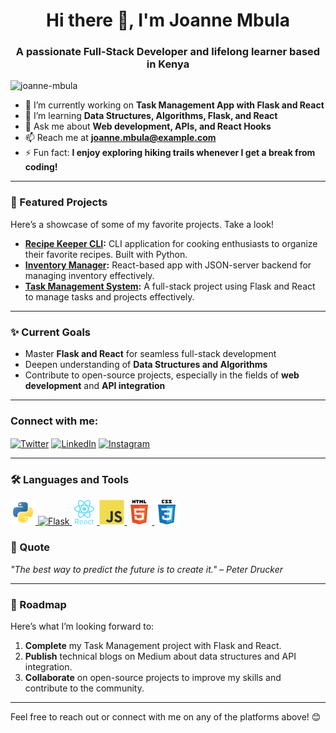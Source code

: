<h1 align="center">Hi there 👋, I'm Joanne Mbula</h1>
<h3 align="center">A passionate Full-Stack Developer and lifelong learner based in Kenya</h3>

<p align="left"> <img src="https://komarev.com/ghpvc/?username=joanne-mbula&label=Profile%20views&color=0e75b6&style=flat" alt="joanne-mbula" /> </p>


- 🔭 I’m currently working on **Task Management App with Flask and React**  
- 🌱 I’m learning **Data Structures, Algorithms, Flask, and React**  
- 💬 Ask me about **Web development, APIs, and React Hooks**  
- 📫 Reach me at **joanne.mbula@example.com**  
- ⚡ Fun fact: **I enjoy exploring hiking trails whenever I get a break from coding!**

---

### 🌟 Featured Projects

Here’s a showcase of some of my favorite projects. Take a look!

- **[Recipe Keeper CLI](https://github.com/joanne-mbula/recipe-keeper-cli):** CLI application for cooking enthusiasts to organize their favorite recipes. Built with Python.
- **[Inventory Manager](https://github.com/joanne-mbula/inventory-manager):** React-based app with JSON-server backend for managing inventory effectively.
- **[Task Management System](https://github.com/joanne-mbula/task-management):** A full-stack project using Flask and React to manage tasks and projects effectively.

---

### ✨ Current Goals

- Master **Flask and React** for seamless full-stack development
- Deepen understanding of **Data Structures and Algorithms**
- Contribute to open-source projects, especially in the fields of **web development** and **API integration**

---

<h3 align="left">Connect with me:</h3>
<p align="left">
<a href="https://twitter.com/yourhandle" target="blank"><img align="center" src="https://raw.githubusercontent.com/rahuldkjain/github-profile-readme-generator/master/src/images/icons/Social/twitter.svg" alt="Twitter" width="30" height="40"/></a>
<a href="https://linkedin.com/in/joanne-mbula-280653302" target="blank"><img align="center" src="https://raw.githubusercontent.com/rahuldkjain/github-profile-readme-generator/master/src/images/icons/Social/linked-in-alt.svg" alt="LinkedIn" width="30" height="40"/></a>
<a href="https://instagram.com/yourinstagram" target="blank"><img align="center" src="https://raw.githubusercontent.com/rahuldkjain/github-profile-readme-generator/master/src/images/icons/Social/instagram.svg" alt="Instagram" width="30" height="40"/></a>
</p>

---

### 🛠️ Languages and Tools

<p align="left">
<a href="https://www.python.org" target="_blank"> <img src="https://raw.githubusercontent.com/devicons/devicon/master/icons/python/python-original.svg" alt="Python" width="40" height="40"/> </a>
<a href="https://flask.palletsprojects.com/" target="_blank"> <img src="https://www.vectorlogo.zone/logos/pocoo_flask/pocoo_flask-icon.svg" alt="Flask" width="40" height="40"/> </a>
<a href="https://reactjs.org/" target="_blank"> <img src="https://raw.githubusercontent.com/devicons/devicon/master/icons/react/react-original-wordmark.svg" alt="React" width="40" height="40"/> </a>
<a href="https://www.javascript.com/" target="_blank"> <img src="https://raw.githubusercontent.com/devicons/devicon/master/icons/javascript/javascript-original.svg" alt="JavaScript" width="40" height="40"/> </a>
<a href="https://www.w3.org/html/" target="_blank"> <img src="https://raw.githubusercontent.com/devicons/devicon/master/icons/html5/html5-original-wordmark.svg" alt="HTML5" width="40" height="40"/> </a>
<a href="https://www.w3schools.com/css/" target="_blank"> <img src="https://raw.githubusercontent.com/devicons/devicon/master/icons/css3/css3-original-wordmark.svg" alt="CSS3" width="40" height="40"/> </a>
</p>


### 🌱 Quote

_"The best way to predict the future is to create it." – Peter Drucker_

---

### 🧭 Roadmap

Here’s what I’m looking forward to:

1. **Complete** my Task Management project with Flask and React.
2. **Publish** technical blogs on Medium about data structures and API integration.
3. **Collaborate** on open-source projects to improve my skills and contribute to the community.

---

Feel free to reach out or connect with me on any of the platforms above! 😊


<!---
lowkey-joanne/lowkey-joanne is a ✨ special ✨ repository because its `README.md` (this file) appears on your GitHub profile.
You can click the Preview link to take a look at your changes.
--->

